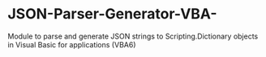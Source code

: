 # JSON-Parser-Generator-VBA-
Module to parse and generate JSON strings to Scripting.Dictionary objects in Visual Basic for applications (VBA6)
